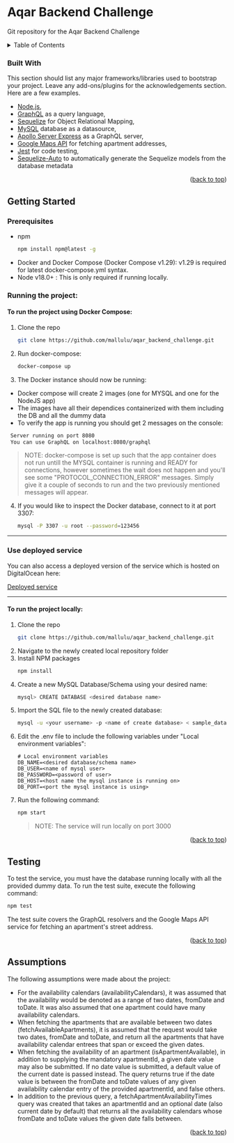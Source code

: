 <a name="readme-top"></a>

# Aqar Backend Challenge
Git repository for the Aqar Backend Challenge

<!-- TABLE OF CONTENTS -->
<details>
  <summary>Table of Contents</summary>
  <ol>
    <li>
       <a href="#built-with">Built With</a>
    </li>
    <li>
      <a href="#getting-started">Getting Started</a>
      <ul>
        <li><a href="#prerequisites">Prerequisites</a></li>
        <li><a href="#running-the-project">Running the Project</a></li>
      </ul>
    </li>
    <li><a href="#testing">Testing</a></li>
    <li><a href="#assumptions">Assumptions</a></li>
  </ol>
</details>

### Built With

This section should list any major frameworks/libraries used to bootstrap your project. Leave any add-ons/plugins for the acknowledgements section. Here are a few examples.

* [Node.js](https://github.com/nodejs/node),
* [GraphQL](https://github.com/graphql/graphql-spec) as a query language,
* [Sequelize](https://github.com/sequelize/sequelize) for Object Relational Mapping,
* [MySQL](https://github.com/mysql) database as a datasource,
* [Apollo Server Express](https://github.com/apollographql/apollo-server) as a GraphQL server,
* [Google Maps API](https://developers.google.com/maps) for fetching apartment addresses,
* [Jest](https://github.com/facebook/jest) for code testing,
* [Sequelize-Auto](https://github.com/sequelize/sequelize-auto) to automatically generate the Sequelize models from the database metadata

<p align="right">(<a href="#readme-top">back to top</a>)</p>

<!-- GETTING STARTED -->
## Getting Started

### Prerequisites

* npm
  ```sh
  npm install npm@latest -g
  ```
* Docker and Docker Compose (Docker Compose v1.29): v1.29 is required for latest docker-compose.yml syntax.
* Node v18.0+ : This is only required if running locally.

### Running the project:

#### To run the project using Docker Compose:
1. Clone the repo
   ```sh
   git clone https://github.com/mallulu/aqar_backend_challenge.git
   ```
2. Run docker-compose:
   ```sh
   docker-compose up
   ```
3. The Docker instance should now be running:
  * Docker compose will create 2 images (one for MYSQL and one for the NodeJS app)
  * The images have all their dependices containerized with them including the DB and all the dummy data
  * To verify the app is running you should get 2 messages on the console:
   ```sh
    Server running on port 8080
    You can use GraphQL on localhost:8080/graphql
   ```
  > NOTE: docker-compose is set up such that the app container does not run untill the MYSQL container is running and READY for connections, however sometimes the wait does not happen and you'll see some "PROTOCOL_CONNECTION_ERROR" messages. Simply give it a couple of seconds to run and the two previously mentioned messages will appear.
4. If you would like to inspect the Docker database, connect to it at port 3307:
   ```sh
   mysql -P 3307 -u root --password=123456
   ```
   
<hr>

### Use deployed service
You can also access a deployed version of the service which is hosted on DigitalOcean here:

[Deployed service](https://www.mallulu.dev/graphql)

<hr>

#### To run the project locally:
1. Clone the repo
   ```sh
   git clone https://github.com/mallulu/aqar_backend_challenge.git
   ```
2. Navigate to the newly created local repository folder
3. Install NPM packages
   ```sh
   npm install
   ```
4. Create a new MySQL Database/Schema using your desired name:
   ```sh
   mysql> CREATE DATABASE <desired database name>
   ```
5. Import the SQL file to the newly created database:
   ```sh
   mysql -u <your username> -p <name of create database> < sample_data/sample.sql
6. Edit the .env file to include the following variables under "Local environment variables":
   ```env
   # Local environment variables
   DB_NAME=<desired database/schema name>
   DB_USER=<name of mysql user>
   DB_PASSWORD=<password of user>
   DB_HOST=<host name the mysql instance is running on>
   DB_PORT=<port the mysql instance is using>
   ```
7. Run the following command:
   ```sh
   npm start
   ```
   > NOTE: The service will run locally on port 3000

<p align="right">(<a href="#readme-top">back to top</a>)</p>

<!-- TESTING -->
## Testing
To test the service, you must have the database running locally with all the provided dummy data. To run the test suite, execute the following command:
```sh
npm test
```

The test suite covers the GraphQL resolvers and the Google Maps API service for fetching an apartment's street address.

<p align="right">(<a href="#readme-top">back to top</a>)</p>

<!-- ASSUMPTIONS -->
## Assumptions
The following assumptions were made about the project:
* For the availability calendars (availabilityCalendars), it was assumed that the availability would be denoted as a range of two dates, fromDate and toDate. It was also assumed that one apartment could have many availability calendars.
* When fetching the apartments that are available between two dates (fetchAvailableApartments), it is assumed that the request would take two dates, fromDate and toDate, and return all the apartments that have availability calendar entrees that span or exceed the given dates.
* When fetching the availability of an apartment (isApartmentAvailable), in addition to supplying the mandatory apartmentId, a given date value may also be submitted. If no date value is submitted, a default value of the current date is passed instead. The query returns true if the date value is between the fromDate and toDate values of any given availability calendar entry of the provided apartmentId, and false others.
* In addition to the previous query, a fetchApartmentAvailabilityTimes query was created that takes an apartmentId and an optional date (also current date by default) that returns all the availability calendars whose fromDate and toDate values the given date falls between.

<p align="right">(<a href="#readme-top">back to top</a>)</p>

